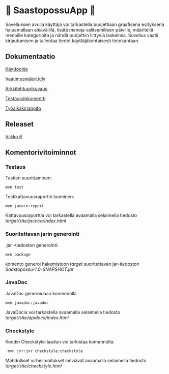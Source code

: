 # :money_with_wings: SaastopossuApp  :money_with_wings:



Sovelluksen avulla käyttäjä voi tarkastella budjettiaan graafisena esityksenä haluamallaan aikavälillä, lisätä menoja valitsemilleen päiville, määritellä menoille kategorioita ja nähdä budjettiin liittyviä laskelmia. Sovellus vaatii kirjautumisen ja tallentaa tiedot käyttäjäkohtaisesti tietokantaan.




## Dokumentaatio

[Käyttöohje](https://github.com/skuuu/ot-harjoitustyo/blob/master/harjoitustyo/dokumentaatio/KayttoOhje.md)

[Vaatimusmäärittely](https://github.com/skuuu/ot-harjoitustyo/blob/master/harjoitustyo/dokumentaatio/vaatimusmaarittely.md)

[Arkkitehtuurikuvaus](https://github.com/skuuu/ot-harjoitustyo/blob/master/harjoitustyo/dokumentaatio/arkkitehtuurikuvaus.md)

[Testausdokumentti](https://github.com/skuuu/ot-harjoitustyo/blob/master/harjoitustyo/dokumentaatio/testaus.md)

[Työaikakirjanpito](https://github.com/skuuu/ot-harjoitustyo/blob/master/harjoitustyo/dokumentaatio/tuntikirjanpito.md)

## Releaset

[Viikko 6](https://github.com/skuuu/ot-harjoitustyo/releases/tag/Saastopossuv1.2)  

## Komentorivitoiminnot

### Testaus

Testien suorittaminen:  

```
mvn test
```

Testikattavuusraportin luominen:  

```
mvn jacoco:report
```

Kattavuusraporttia voi tarkastella avaamalla selaimella tiedosto _target/site/jacoco/index.html_

### Suoritettavan jarin generointi

.jar -tiedoston generointi:  

```
mvn package
```

komento generoi hakemistoon _target_ suoritettavan jar-tiedoston _Saastopossu-1.0-SNAPSHOT.jar_

### JavaDoc

JavaDoc generoidaan komennolla

```
mvn javadoc:javadoc
```

JavaDocia voi tarkastella avaamalla selaimella tiedosto _target/site/apidocs/index.html_

### Checkstyle  

Koodin Checkstyle-laadun voi tarkistaa komennolla:

```
 mvn jxr:jxr checkstyle:checkstyle
```

Mahdolliset virheilmoitukset selviävät avaamalla selaimella tiedosto _target/site/checkstyle.html_
